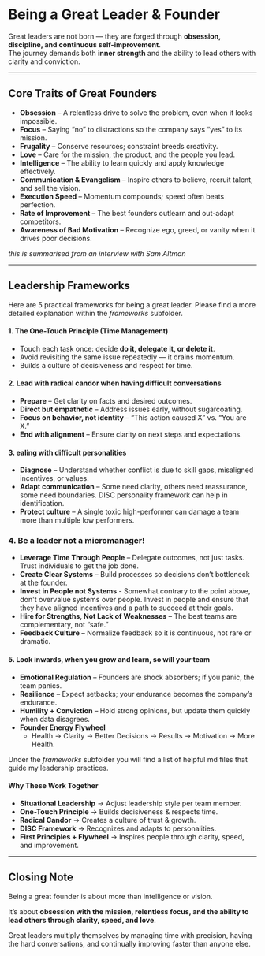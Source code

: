 # Being a Great Leader & Founder

Great leaders are not born — they are forged through **obsession, discipline, and continuous self-improvement**.  
The journey demands both **inner strength** and the ability to lead others with clarity and conviction.

---

## Core Traits of Great Founders

- **Obsession** – A relentless drive to solve the problem, even when it looks impossible.
- **Focus** – Saying “no” to distractions so the company says “yes” to its mission.
- **Frugality** – Conserve resources; constraint breeds creativity.
- **Love** – Care for the mission, the product, and the people you lead.
- **Intelligence** – The ability to learn quickly and apply knowledge effectively.
- **Communication & Evangelism** – Inspire others to believe, recruit talent, and sell the vision.
- **Execution Speed** – Momentum compounds; speed often beats perfection.
- **Rate of Improvement** – The best founders outlearn and out-adapt competitors.
- **Awareness of Bad Motivation** – Recognize ego, greed, or vanity when it drives poor decisions.

_this is summarised from an interview with Sam Altman_

---

## Leadership Frameworks

Here are 5 practical frameworks for being a great leader. Please find a more detailed explanation within the _frameworks_ subfolder.

#### 1. The One-Touch Principle (Time Management)

- Touch each task once: decide **do it, delegate it, or delete it**.
- Avoid revisiting the same issue repeatedly — it drains momentum.
- Builds a culture of decisiveness and respect for time.

#### 2. Lead with radical candor when having difficult conversations

- **Prepare** – Get clarity on facts and desired outcomes.
- **Direct but empathetic** – Address issues early, without sugarcoating.
- **Focus on behavior, not identity** – “This action caused X” vs. “You are X.”
- **End with alignment** – Ensure clarity on next steps and expectations.

#### 3. ealing with difficult personalities

- **Diagnose** – Understand whether conflict is due to skill gaps, misaligned incentives, or values.
- **Adapt communication** – Some need clarity, others need reassurance, some need boundaries. DISC personality framework can help in identification.
- **Protect culture** – A single toxic high-performer can damage a team more than multiple low performers.

### 4. Be a leader not a micromanager!

- **Leverage Time Through People** – Delegate outcomes, not just tasks. Trust individuals to get the job done.
- **Create Clear Systems** – Build processes so decisions don’t bottleneck at the founder.
- **Invest in People not Systems** - Somewhat contrary to the point above, don't overvalue systems over people. Invest in people and ensure that they have aligned incentives and a path to succeed at their goals.
- **Hire for Strengths, Not Lack of Weaknesses** – The best teams are complementary, not “safe.”
- **Feedback Culture** – Normalize feedback so it is continuous, not rare or dramatic.

#### 5. Look inwards, when you grow and learn, so will your team

- **Emotional Regulation** – Founders are shock absorbers; if you panic, the team panics.
- **Resilience** – Expect setbacks; your endurance becomes the company’s endurance.
- **Humility + Conviction** – Hold strong opinions, but update them quickly when data disagrees.
- **Founder Energy Flywheel**
  - Health → Clarity → Better Decisions → Results → Motivation → More Health.

Under the _frameworks_ subfolder you will find a list of helpful md files that guide my leadership practices.

#### Why These Work Together

- **Situational Leadership** → Adjust leadership style per team member.
- **One-Touch Principle** → Builds decisiveness & respects time.
- **Radical Candor** → Creates a culture of trust & growth.
- **DISC Framework** → Recognizes and adapts to personalities.
- **First Principles + Flywheel** → Inspires people through clarity, speed, and improvement.

---

## Closing Note

Being a great founder is about more than intelligence or vision.

It’s about **obsession with the mission, relentless focus, and the ability to lead others through clarity, speed, and love**.

Great leaders multiply themselves by managing time with precision, having the hard conversations, and continually improving faster than anyone else.
